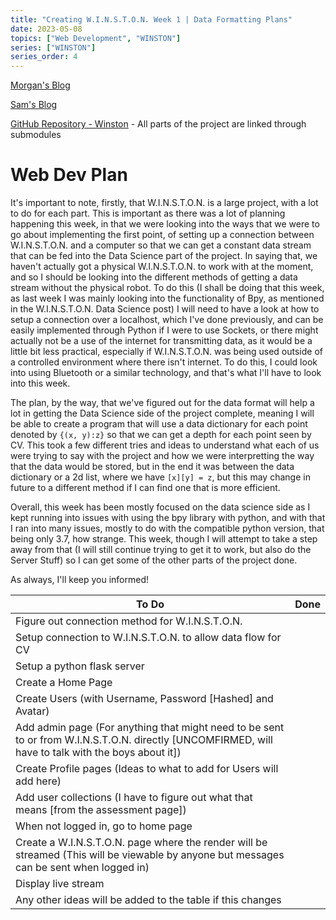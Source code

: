 ```yaml
---
title: "Creating W.I.N.S.T.O.N. Week 1 | Data Formatting Plans"
date: 2023-05-08
topics: ["Web Development", "WINSTON"]
series: ["WINSTON"]
series_order: 4
---
```


[Morgan's Blog](https://Morgan-Potter.github.io)

[Sam's Blog](https://samsidebotham.com)

[GitHub Repository - Winston](https://github.com/joush007/WINSTON) - All parts of the project are linked through submodules

# Web Dev Plan
It's important to note, firstly, that W.I.N.S.T.O.N. is a large project, with a lot to do for each part. This is important as there was a lot of planning happening this week, in that we were looking into the ways that we were to go about implementing the first point, of setting up a connection between W.I.N.S.T.O.N. and a computer so that we can get a constant data stream that can be fed into the Data Science part of the project. In saying that, we haven't actually got a physical W.I.N.S.T.O.N. to work with at the moment, and so I should be looking into the different methods of getting a data stream without the physical robot. To do this (I shall be doing that this week, as last week I was mainly looking into the functionality of Bpy, as mentioned in the W.I.N.S.T.O.N. Data Science post) I will need to have a look at how to setup a connection over a localhost, which I've done previously, and can be easily implemented through Python if I were to use Sockets, or there might actually not be a use of the internet for transmitting data, as it would be a little bit less practical, especially if W.I.N.S.T.O.N. was being used outside of a controlled environment where there isn't internet. To do this, I could look into using Bluetooth or a similar technology, and that's what I'll have to look into this week.

The plan, by the way, that we've figured out for the data format will help a lot in getting the Data Science side of the project complete, meaning I will be able to create a program that will use a data dictionary for each point denoted by `{(x, y):z}` so that we can get a depth for each point seen by CV. This took a few different tries and ideas to understand what each of us were trying to say with the project and how we were interpretting the way that the data would be stored, but in the end it was between the data dictionary or a 2d list, where we have `[x][y] = z`, but this may change in future to a different method if I can find one that is more efficient.

Overall, this week has been mostly focused on the data science side as I kept running into issues with using the bpy library with python, and with that I ran into many issues, mostly to do with the compatible python version, that being only 3.7, how strange. This week, though I will attempt to take a step away from that (I will still continue trying to get it to work, but also do the Server Stuff) so I can get some of the other parts of the project done.

As always, I'll keep you informed!

|To Do|Done|
|-|-|
|Figure out connection method for W.I.N.S.T.O.N.||
|Setup connection to W.I.N.S.T.O.N. to allow data flow for CV||
|Setup a python flask server| |
|Create a Home Page| |
|Create Users (with Username, Password [Hashed] and Avatar)||
|Add admin page (For anything that might need to be sent to or from W.I.N.S.T.O.N. directly [UNCOMFIRMED, will have to talk with the boys about it])||
|Create Profile pages (Ideas to what to add for Users will add here)||
|Add user collections (I have to figure out what that means [from the assessment page])||
|When not logged in, go to home page||
|Create a W.I.N.S.T.O.N. page where the render will be streamed (This will be viewable by anyone but messages can be sent when logged in)||
|Display live stream||
|Any other ideas will be added to the table if this changes||
